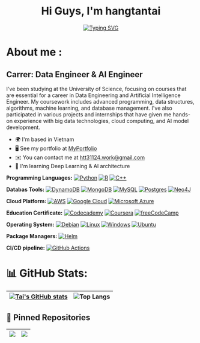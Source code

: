  <h1 align="center">  Hi Guys, I'm hangtantai</h1> 
<!--  -->

<p align="center">
  <a href="https://github.com/DenverCoder1/readme-typing-svg">
    <img src="https://readme-typing-svg.herokuapp.com?font=Time+New+Roman&color=cyan&size=25&center=true&vCenter=true&width=600&height=100&lines=Hang+Tan+Tai+...&hearts;++;Data-Engineer+AI-Engineer;University+of+Science;Mathematics+and+Computer-Science;Active+Learner/Researcher;Love+to+learn+new+stuffs..<3" alt="Typing SVG">
  </a>
</p>

# About me :
<!--**Visit my website at [My Portfolio]([https://blubinportfolio.vercel.app/](https://www.freelancer.com/u/htt31124))**-->

 Carrer: Data Engineer & AI Engineer
---------------------------

I've been studying at the University of Science, focusing on courses that are essential for a career in Data Engineering and Artificial Intelligence Engineer. My coursework includes advanced programming, data structures, algorithms, machine learning, and database management. I've also participated in various projects and internships that have given me hands-on experience with big data technologies, cloud computing, and AI model development.

* 🌍  I'm based in Vietnam
* 🖥️  See my portfolio at [MyPortfolio](http://www.freelancer.com/u/htt31124)
* ✉️  You can contact me at [htt31124.work@gmail.com](mailto:htt31124@gmail.com)
* 🧠  I'm learning Deep Learning & AI architecture

**Programming Languages:**  [![Python](https://img.shields.io/badge/Python-3776AB?logo=python&logoColor=fff)](#)
[![R](https://img.shields.io/badge/R-%23276DC3.svg?logo=r&logoColor=white)](#)
[![C++](https://img.shields.io/badge/C++-%2300599C.svg?logo=c%2B%2B&logoColor=white)](#)

**Databas Tools:**
[![DynamoDB](https://img.shields.io/badge/DynamoDB-4053D6?logo=amazondynamodb&logoColor=fff)](#)
[![MongoDB](https://img.shields.io/badge/MongoDB-%234ea94b.svg?logo=mongodb&logoColor=white)](#)
[![MySQL](https://img.shields.io/badge/MySQL-4479A1?logo=mysql&logoColor=fff)](#)
[![Postgres](https://img.shields.io/badge/Postgres-%23316192.svg?logo=postgresql&logoColor=white)](#)
[![Neo4J](https://img.shields.io/badge/Neo4j-008CC1?logo=neo4j&logoColor=white)](#)

**Cloud Platform:**
	[![AWS](https://img.shields.io/badge/AWS-%23FF9900.svg?logo=amazon-web-services&logoColor=white)](#)
 [![Google Cloud](https://img.shields.io/badge/Google%20Cloud-%234285F4.svg?logo=google-cloud&logoColor=white)](#)
 [![Microsoft Azure](https://custom-icon-badges.demolab.com/badge/Microsoft%20Azure-0089D6?logo=msazure&logoColor=white)](#)

 **Education Certificate:**
 [![Codecademy](https://img.shields.io/badge/Codecademy-%2321759B.svg?logo=codecademy&logoColor=white)](#)
 [![Coursera](https://img.shields.io/badge/Coursera-0056D2?logo=coursera&logoColor=fff)](#)
 [![freeCodeCamp](https://img.shields.io/badge/freeCodeCamp-0A0A23?logo=freecodecamp&logoColor=fff)](#)

 **Operating System:**
 [![Debian](https://img.shields.io/badge/Debian-A81D33?logo=debian&logoColor=fff)](#)
 [![Linux](https://img.shields.io/badge/Linux-FCC624?logo=linux&logoColor=black)](#)
 [![Windows](https://custom-icon-badges.demolab.com/badge/Windows-0078D6?logo=windows11&logoColor=white)](#)
 [![Ubuntu](https://img.shields.io/badge/Ubuntu-E95420?logo=ubuntu&logoColor=white)](#)

 **Package Managers:**
 [![Helm](https://img.shields.io/badge/Helm-0F1689?logo=helm&logoColor=fff)](#)

 **CI/CD pipeline:**
 [![GitHub Actions](https://img.shields.io/badge/GitHub_Actions-2088FF?logo=github-actions&logoColor=white)](#)
 
# 📊 GitHub Stats:

| <a href="https://github.com/anuraghazra/github-readme-stats"><img align="center" src="https://github-readme-stats.vercel.app/api?username=hangtantai&show_icons=true&include_all_commits=true&theme=buefy&hide_border=true" alt="Tai's GitHub stats" /></a> | ![Top Langs](https://github-readme-stats.vercel.app/api/top-langs/?username=hangtantai&layout=compact&langs_count=8) |
|:--:|:--:|

## 📌 Pinned Repositories

| <a href="https://github.com/hangtantai/linkedin-chatbot-job-MNT-team"><img align="center" src="https://github-readme-stats.vercel.app/api/pin/?username=hangtantai&repo=linkedin-chatbot-job-MNT-team" /></a> | <a href="https://github.com/hangtantai/AI-chatbot"><img align="center" src="https://github-readme-stats.vercel.app/api/pin/?username=hangtantai&repo=AI-chatbot" /></a> |
|:--:|:--:|
